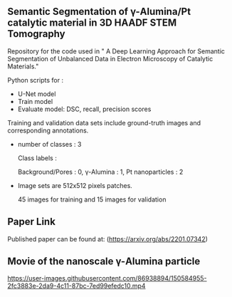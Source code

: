 ## Semantic Segmentation of &gamma;-Alumina/Pt catalytic material in 3D HAADF STEM Tomography

Repository for the code used in " A Deep Learning Approach for Semantic Segmentation of Unbalanced Data in Electron Microscopy of Catalytic Materials."

Python scripts for :
* U-Net model
* Train model
* Evaluate model: DSC, recall, precision scores

Training and validation data sets include ground-truth images and corresponding annotations. 
* number of classes : 3
  
  Class labels : 
  
  Background/Pores : 0,  &gamma;-Alumina : 1, Pt nanoparticles : 2
* Image sets are 512x512 pixels patches.

  45 images for training and 15 images for validation 


## Paper Link

Published paper can be found at:
(https://arxiv.org/abs/2201.07342)

## Movie of the nanoscale &gamma;-Alumina particle

https://user-images.githubusercontent.com/86938894/150584955-2fc3883e-2da9-4c11-87bc-7ed99efedc10.mp4

